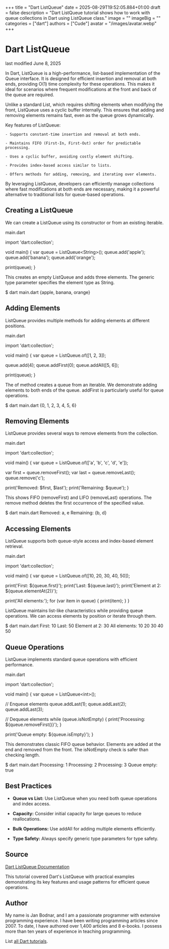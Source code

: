 +++
title = "Dart ListQueue"
date = 2025-08-29T19:52:05.884+01:00
draft = false
description = "Dart ListQueue tutorial shows how to work with queue collections in Dart using ListQueue class."
image = ""
imageBig = ""
categories = ["dart"]
authors = ["Cude"]
avatar = "/images/avatar.webp"
+++

# Dart ListQueue

last modified June 8, 2025

In Dart, ListQueue is a high-performance, list-based implementation
of the Queue interface. It is designed for efficient insertion and
removal at both ends, providing O(1) time complexity for these operations. This
makes it ideal for scenarios where frequent modifications at the front and back
of the queue are required.

Unlike a standard List, which requires shifting elements when
modifying the front, ListQueue uses a cyclic buffer internally.
This ensures that adding and removing elements remains fast, even as the queue
grows dynamically.

Key features of ListQueue:

    - Supports constant-time insertion and removal at both ends.

    - Maintains FIFO (First-In, First-Out) order for predictable processing.

    - Uses a cyclic buffer, avoiding costly element shifting.

    - Provides index-based access similar to lists.

    - Offers methods for adding, removing, and iterating over elements.

By leveraging ListQueue, developers can efficiently manage
collections where fast modifications at both ends are necessary, making it a
powerful alternative to traditional lists for queue-based operations.

## Creating a ListQueue

We can create a ListQueue using its constructor or from an existing
iterable.

main.dart
  

import 'dart:collection';

void main() {
  var queue = ListQueue&lt;String&gt;();
  queue.add('apple');
  queue.add('banana');
  queue.add('orange');

  print(queue);
}

This creates an empty ListQueue and adds three elements. The
generic type parameter specifies the element type as String.

$ dart main.dart
{apple, banana, orange}

## Adding Elements

ListQueue provides multiple methods for adding elements at
different positions.

main.dart
  

import 'dart:collection';

void main() {
  var queue = ListQueue.of([1, 2, 3]);
  
  queue.add(4);
  queue.addFirst(0);
  queue.addAll([5, 6]);
  
  print(queue);
}

The of method creates a queue from an iterable. We demonstrate
adding elements to both ends of the queue. addFirst
is particularly useful for queue operations.

$ dart main.dart
{0, 1, 2, 3, 4, 5, 6}

## Removing Elements

ListQueue provides several ways to remove elements from the
collection.

main.dart
  

import 'dart:collection';

void main() {
  var queue = ListQueue.of(['a', 'b', 'c', 'd', 'e']);
  
  var first = queue.removeFirst();
  var last = queue.removeLast();
  queue.remove('c');
  
  print('Removed: $first, $last');
  print('Remaining: $queue');
}

This shows FIFO (removeFirst) and LIFO (removeLast)
operations. The remove method deletes the first occurrence of the
specified value.

$ dart main.dart
Removed: a, e
Remaining: {b, d}

## Accessing Elements

ListQueue supports both queue-style access and index-based element
retrieval.

main.dart
  

import 'dart:collection';

void main() {
  var queue = ListQueue.of([10, 20, 30, 40, 50]);
  
  print('First: ${queue.first}');
  print('Last: ${queue.last}');
  print('Element at 2: ${queue.elementAt(2)}');
  
  print('All elements:');
  for (var item in queue) {
    print(item);
  }
}

ListQueue maintains list-like characteristics while providing queue
operations. We can access elements by position or iterate through them.

$ dart main.dart
First: 10
Last: 50
Element at 2: 30
All elements:
10
20
30
40
50

## Queue Operations

ListQueue implements standard queue operations with efficient
performance.

main.dart
  

import 'dart:collection';

void main() {
  var queue = ListQueue&lt;int&gt;();
  
  // Enqueue elements
  queue.addLast(1);
  queue.addLast(2);
  queue.addLast(3);
  
  // Dequeue elements
  while (queue.isNotEmpty) {
    print('Processing: ${queue.removeFirst()}');
  }
  
  print('Queue empty: ${queue.isEmpty}');
}

This demonstrates classic FIFO queue behavior. Elements are added at the end and
removed from the front. The isNotEmpty check is safer than checking
length.

$ dart main.dart
Processing: 1
Processing: 2
Processing: 3
Queue empty: true

## Best Practices

- **Queue vs List:** Use ListQueue when you need both queue operations and index access.

- **Capacity:** Consider initial capacity for large queues to reduce reallocations.

- **Bulk Operations:** Use addAll for adding multiple elements efficiently.

- **Type Safety:** Always specify generic type parameters for type safety.

## Source

[Dart ListQueue Documentation](https://api.dart.dev/stable/dart-collection/ListQueue-class.html)

This tutorial covered Dart's ListQueue with practical examples
demonstrating its key features and usage patterns for efficient queue
operations.

## Author

My name is Jan Bodnar, and I am a passionate programmer with extensive
programming experience. I have been writing programming articles since 2007.
To date, I have authored over 1,400 articles and 8 e-books. I possess more
than ten years of experience in teaching programming.

List [all Dart tutorials](/dart/).